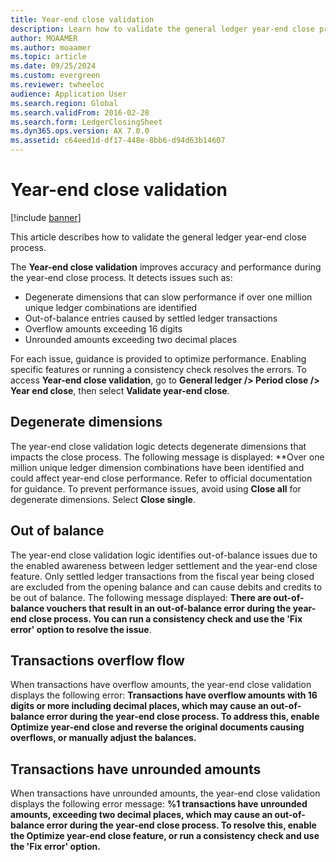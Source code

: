 ```yaml
---
title: Year-end close validation
description: Learn how to validate the general ledger year-end close process. 
author: MOAAMER
ms.author: moaamer 
ms.topic: article
ms.date: 09/25/2024
ms.custom: evergreen 
ms.reviewer: twheeloc
audience: Application User
ms.search.region: Global
ms.search.validFrom: 2016-02-28
ms.search.form: LedgerClosingSheet
ms.dyn365.ops.version: AX 7.0.0
ms.assetid: c64eed1d-df17-448e-8bb6-d94d63b14607
---
```


# Year-end close validation

[!include [banner](../includes/banner.md)]


This article describes how to validate the general ledger year-end close process.

The **Year-end close validation** improves accuracy and performance during the year-end close process. It detects issues such as:
 - Degenerate dimensions that can slow performance if over one million unique ledger combinations are identified
 - Out-of-balance entries caused by settled ledger transactions
 - Overflow amounts exceeding 16 digits 
 - Unrounded amounts exceeding two decimal places

For each issue, guidance is provided to optimize performance. Enabling specific features or running a consistency check resolves the errors. To access **Year-end close validation**, go to **General ledger /> Period close /> Year end close**, then select **Validate year-end close**.



## Degenerate dimensions
The year-end close validation logic detects degenerate dimensions that impacts the close process. The following message is displayed: 
**Over one million unique ledger dimension combinations have been identified and could affect year-end close performance. Refer to official documentation for guidance. To prevent performance issues, avoid using **Close all** for degenerate dimensions. Select **Close single**.

## Out of balance
The year-end close validation logic identifies out-of-balance issues due to the enabled awareness between ledger settlement and the year-end close feature. Only settled ledger transactions from the fiscal year being closed are excluded from the opening balance and can cause debits and credits to be out of balance. The following message displayed: 
**There are out-of-balance vouchers that result in an out-of-balance error during the year-end close process. You can run a consistency check and use the 'Fix error' option to resolve the issue**.

## Transactions overflow flow
When transactions have overflow amounts, the year-end close validation displays the following error: 
**Transactions have overflow amounts with 16 digits or more including decimal places, which may cause an out-of-balance error during the year-end close process. To address this, enable Optimize year-end close and reverse the original documents causing overflows, or manually adjust the balances.**

## Transactions have unrounded amounts
When transactions have unrounded amounts, the year-end close validation displays the following error message: 
**%1 transactions have unrounded amounts, exceeding two decimal places, which may cause an out-of-balance error during the year-end close process. To resolve this, enable the Optimize year-end close feature, or run a consistency check and use the 'Fix error' option.**




